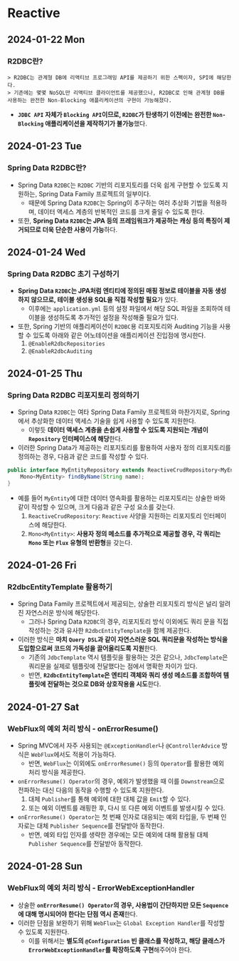 # Reactive
## 2024-01-22 Mon
### R2DBC란?
```
> R2DBC는 관계형 DB에 리액티브 프로그래밍 API를 제공하기 위한 스펙이자, SPI에 해당한다.
> 기존에는 몇몇 NoSQL만 리액티브 클라이언트를 제공했으나, R2DBC로 인해 관계형 DB를 사용하는 완전한 Non-Blocking 애플리케이션의 구현이 가능해졌다.
```
* **`JDBC API` 자체가 `Blocking API`이므로, `R2DBC`가 탄생하기 이전에는 완전한 `Non-Blocking` 애플리케이션을 제작하기가 불가능**했다.

## 2024-01-23 Tue
### Spring Data R2DBC란?
* Spring Data `R2DBC`는 `R2DBC` 기반의 리포지토리를 더욱 쉽게 구현할 수 있도록 지원하는, Spring Data Family 프로젝트의 일부이다.
  * 때문에 Spring Data `R2DBC`는 Spring이 추구하는 여러 추상화 기법을 적용하며, 데이터 액세스 계층의 반복적인 코드를 크게 줄일 수 있도록 한다.
* 또한, **Spring Data `R2DBC`는 JPA 등의 프레임워크가 제공하는 캐싱 등의 특징이 제거되므로 더욱 단순한 사용이 가능**하다.

## 2024-01-24 Wed
### Spring Data R2DBC 초기 구성하기
* **Spring Data `R2DBC`는 JPA처럼 엔티티에 정의된 매핑 정보로 테이블을 자동 생성하지 않으므로, 테이블 생성용 SQL을 직접 작성할 필요**가 있다.
  * 이후에는 `application.yml` 등의 설정 파일에서 해당 SQL 파일을 조회하여 테이블을 생성하도록 추가적인 설정을 작성해줄 필요가 있다.
* 또한, Spring 기반의 애플리케이션이 `R2DBC`용 리포지토리와 Auditing 기능을 사용할 수 있도록 아래와 같은 어노테이션을 애플리케이션 진입점에 명시한다.
  1. `@EnableR2dbcRepositories`
  2. `@EnableR2dbcAuditing`

## 2024-01-25 Thu
### Spring Data R2DBC 리포지토리 정의하기
* Spring Data `R2DBC`는 여타 Spring Data Family 프로젝트와 마찬가지로, Spring에서 추상화한 데이터 액세스 기술을 쉽게 사용할 수 있도록 지원한다.
  * 이렇듯 **데이터 액세스 계층을 손쉽게 사용할 수 있도록 지원되는 개념이 `Repository` 인터페이스에 해당**한다.
* 이러한 Spring Data가 제공하는 리포지토리를 활용하여 사용자 정의 리포지토리를 정의하는 경우, 다음과 같은 코드를 작성할 수 있다.
```Java
public interface MyEntityRepository extends ReactiveCrudRepository<MyEntity, Long> {
    Mono<MyEntity> findByName(String name);
}
```
* 예를 들어 `MyEntity`에 대한 데이터 영속화를 활용하는 리포지토리는 상술한 바와 같이 작성할 수 있으며, 크게 다음과 같은 구성 요소를 갖는다.
  1. `ReactiveCrudRepository`: `Reactive` 사양을 지원하는 리포지토리 인터페이스에 해당한다.
  2. `Mono<MyEntity>`: **사용자 정의 메소드를 추가적으로 제공할 경우, 각 쿼리는 `Mono` 또는 `Flux` 유형의 반환형**을 갖는다.

## 2024-01-26 Fri
### R2dbcEntityTemplate 활용하기
* Spring Data Family 프로젝트에서 제공되는, 상술한 리포지토리 방식은 널리 알려진 자연스러운 방식에 해당한다.
  * 그러나 Spring Data `R2DBC`의 경우, 리포지토리 방식 이외에도 쿼리 문을 직접 작성하는 것과 유사한 `R2dbcEntityTemplate`을 함께 제공한다.
* 이러한 방식은 **마치 `Query DSL`과 같이 자연스러운 SQL 쿼리문을 작성하는 방식을 도입함으로써 코드의 가독성을 끌어올리도록 지원**한다.
  * 기존의 `JdbcTemplate` 역시 템플릿을 활용하는 것은 같으나, `JdbcTemplate`은 쿼리문을 실제로 템플릿에 전달했다는 점에서 명확한 차이가 있다.
  * 반면, **`R2dbcEntityTemplate`은 엔티티 객체와 쿼리 생성 메소드를 조합하여 템플릿에 전달하는 것으로 DB와 상호작용을 시도**한다.

## 2024-01-27 Sat
### WebFlux의 예외 처리 방식 - onErrorResume()
* Spring MVC에서 자주 사용되는 `@ExceptionHandler`나 `@ControllerAdvice` 방식은 `WebFlux`에서도 적용이 가능하다.
  * 반면, `WebFlux`는 이외에도 `onErrorResume()` 등의 `Operator`를 활용한 예외 처리 방식을 제공한다.
* `onErrorResume() Operator`의 경우, 예외가 발생했을 때 이를 `Downstream`으로 전파하는 대신 다음의 동작을 수행할 수 있도록 지원한다.
  1. 대체 `Publisher`를 통해 예외에 대한 대체 값을 `Emit`할 수 있다.
  2. 또는 예외 이벤트를 래핑한 후, 다시 또 다른 예외 이벤트를 발생시킬 수 있다.
* `onErrorResume() Operator`는 첫 번째 인자로 대응되는 예외 타입을, 두 번째 인자로는 대체 `Publisher Sequence`를 전달받아 동작한다.
  * 반면, 예외 타입 인자를 생략한 경우에는 모든 예외에 대해 활용될 대체 `Publisher Sequence`를 전달받아 동작한다.

## 2024-01-28 Sun
### WebFlux의 예외 처리 방식 - ErrorWebExceptionHandler
* 상술한 **`onErrorResume() Operator`의 경우, 사용법이 간단하지만 모든 `Sequence`에 대해 명시되어야 한다는 단점 역시 존재**한다.
* 이러한 단점을 보완하기 위해 `WebFlux`는 `Global Exception Handler`를 작성할 수 있도록 지원한다.
  * 이를 위해서는 **별도의 `@Configuration` 빈 클래스를 작성하고, 해당 클래스가 `ErrorWebExceptionHandler`를 확장하도록 구현**해주어야 한다.